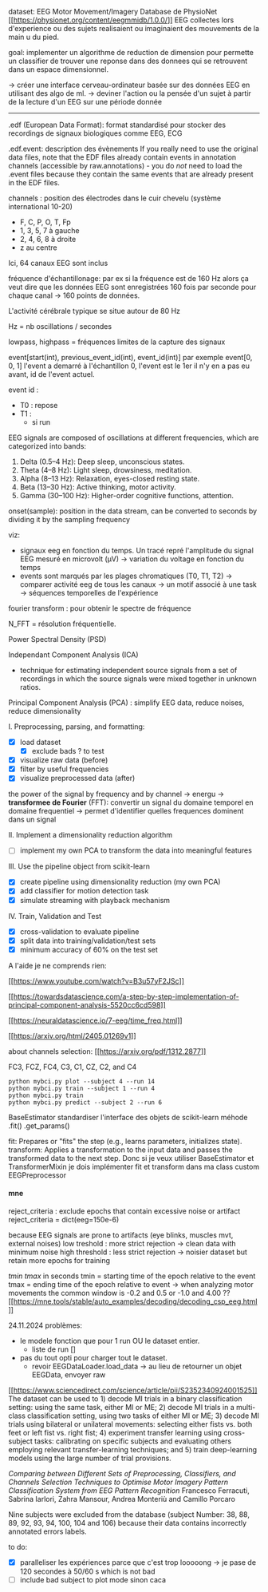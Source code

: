 dataset: EEG Motor Movement/Imagery Database de PhysioNet
[[https://physionet.org/content/eegmmidb/1.0.0/]]
EEG collectes lors d'experience ou des sujets realisaient ou imaginaient des mouvements de la main u du pied.

goal: implementer un algorithme de reduction de dimension pour permette un classifier de trouver une reponse dans des donnees qui se retrouvent dans un espace dimensionnel.

-> créer une interface cerveau-ordinateur basée sur des données EEG en utilisant des algo de ml.
-> deviner l'action ou la pensée d'un sujet à partir de la lecture d'un EEG sur une période donnée

---

.edf (European Data Format): format standardisé pour stocker des recordings de signaux biologiques comme EEG, ECG

.edf.event: description des évènements
If you really need to use the original data files, note that the EDF files already contain events in annotation channels (accessible by raw.annotations) - you do _not_ need to load the .event files because they contain the same events that are already present in the EDF files.

channels : position des électrodes dans le cuir chevelu (système international 10-20)

- F, C, P, O, T, Fp
- 1, 3, 5, 7 à gauche
- 2, 4, 6, 8 à droite
- z au centre

Ici, 64 canaux EEG sont inclus

fréquence d'échantillonage: par ex si la fréquence est de 160 Hz alors ça veut dire que les données EEG sont enregistrées 160 fois par seconde pour chaque canal -> 160 points de données.

L'activité cérébrale typique se situe autour de 80 Hz

Hz = nb oscillations / secondes

lowpass, highpass = fréquences limites de la capture des signaux

event[start(int), previous_event_id(int), event_id(int)]
par exemple event[0, 0, 1]
l'event a demarré à l'échantillon 0, l'event est le 1er il n'y en a pas eu avant, id de l'event actuel.


event id :

- T0 : repose
- T1 :
  - si run

EEG signals are composed of oscillations at different frequencies, which are categorized into bands:
1. Delta (0.5–4 Hz): Deep sleep, unconscious states.
2. Theta (4–8 Hz): Light sleep, drowsiness, meditation.
3. Alpha (8–13 Hz): Relaxation, eyes-closed resting state.
4. Beta (13–30 Hz): Active thinking, motor activity.
5. Gamma (30–100 Hz): Higher-order cognitive functions, attention.

onset(sample): position in the data stream, can be converted to seconds by dividing it by the sampling frequency

viz:

- signaux eeg en fonction du temps. Un tracé repré l'amplitude du signal EEG mesuré en microvolt (μV) -> variation du voltage en fonction du temps
- events sont marqués par les plages chromatiques (T0, T1, T2)
  -> comparer activité eeg de tous les canaux
  -> un motif associé à une task
  -> séquences temporelles de l'expérience

fourier transform : pour obtenir le spectre de fréquence

N_FFT = résolution fréquentielle.

Power Spectral Density (PSD)


Independant Component Analysis (ICA)

- technique for estimating independent source signals from a set of recordings in which the source signals were mixed together in unknown ratios.

Principal Component Analysis (PCA) : simplify EEG data, reduce noises, reduce dimensionality

I. Preprocessing, parsing, and formatting:

- [x] load dataset
  - [x] exclude bads ? to test
- [x] visualize raw data (before)
- [x] filter by useful frequencies
- [x] visualize preprocessed data (after)

the power of the signal by frequency and by channel
-> energu
-> **transformee de Fourier** (FFT): convertir un signal du domaine temporel en domaine frequentiel
-> permet d'identifier quelles frequences dominent dans un signal

II. Implement a dimensionality reduction algorithm

- [ ] implement my own PCA to transform the data into meaningful features

III. Use the pipeline object from scikit-learn

- [X] create pipeline using dimensionality reduction (my own PCA)
- [X] add classifier for motion detection task
- [X] simulate streaming with playback mechanism

IV. Train, Validation and Test

- [X] cross-validation to evaluate pipeline
- [X] split data into training/validation/test sets
- [X] minimum accuracy of 60% on the test set

A l'aide je ne comprends rien:

[[https://www.youtube.com/watch?v=B3u57yF2JSc]]

[[https://towardsdatascience.com/a-step-by-step-implementation-of-principal-component-analysis-5520cc6cd598]]

[[https://neuraldatascience.io/7-eeg/time_freq.html]]

[[https://arxiv.org/html/2405.01269v1]]

about channels selection:
[[https://arxiv.org/pdf/1312.2877]]

FC3, FCZ, FC4, C3, C1, CZ,
C2, and C4

```
python mybci.py plot --subject 4 --run 14
python mybci.py train --subject 1 --run 4
python mybci.py train
python mybci.py predict --subject 2 --run 6
```

BaseEstimator
standardiser l'interface des objets de scikit-learn
méhode .fit() .get_params()

fit: Prepares or "fits" the step (e.g., learns parameters, initializes state).
transform: Applies a transformation to the input data and passes the transformed data to the next step.
Donc si je veux utiliser BaseEstimator et TransformerMixin je dois implémenter fit et transform dans ma class custom EEGPreprocessor

#### mne

reject_criteria : exclude epochs that contain excessive noise or artifact
reject_criteria = dict(eeg=150e-6)

because EEG signals are prone to artifacts (eye blinks, muscles mvt, external noises)
low treshold : more strict rejection -> clean data with minimum noise
high threshold : less strict rejection -> noisier dataset but retain more epochs for training

_tmin tmax_ in seconds
tmin = starting time of the epoch relative to the event
tmax = ending time of the epoch relative to event
-> when analyzing motor movements the common window is -0.2 and 0.5 or -1.0 and 4.00 ??
[[https://mne.tools/stable/auto_examples/decoding/decoding_csp_eeg.html]]

24.11.2024
problèmes:
- le modele fonction que pour 1 run OU le dataset entier. 
    - liste de run []
- pas du tout opti pour charger tout le dataset.
    - revoir EEGDataLoader.load_data -> au lieu de retourner un objet EEGData, envoyer raw


[[https://www.sciencedirect.com/science/article/pii/S2352340924001525]]
The dataset can be used to 1) decode MI trials in a binary classification setting: using the same task, either MI or ME; 2) decode MI trials in a multi-class classification setting, using two tasks of either MI or ME; 3) decode MI trials using bilateral or unilateral movements: selecting either fists vs. both feet or left fist vs. right fist; 4) experiment transfer learning using cross-subject tasks: calibrating on specific subjects and evaluating others employing relevant transfer-learning techniques; and 5) train deep-learning models using the large number of trial provisions.

*Comparing between Different Sets of Preprocessing, Classifiers, and Channels Selection Techniques to Optimise Motor Imagery Pattern Classification System from EEG Pattern Recognition* Francesco Ferracuti, Sabrina Iarlori, Zahra Mansour, Andrea Monteriù and Camillo Porcaro

Nine subjects were excluded from the database (subject Number: 38, 88, 89, 92, 93, 94, 100, 104 and 106) because their data contains incorrectly annotated errors labels. 


to do:
- [x] paralleliser les expériences parce que c'est trop looooong
    -> je pase de 120 secondes à 50/60 s which is not bad
- [ ] include bad subject to plot mode sinon caca
